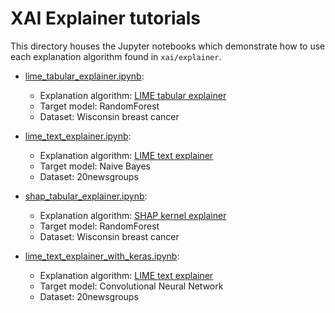 # XAI Explainer tutorials

This directory houses the Jupyter notebooks which demonstrate how to use each explanation algorithm
found in `xai/explainer`.

* [lime_tabular_explainer.ipynb](lime_tabular_explainer.ipynb):
    * Explanation algorithm: [LIME tabular explainer](https://lime-ml.readthedocs.io/en/latest/lime.html#module-lime.lime_tabular)
    * Target model: RandomForest
    * Dataset: Wisconsin breast cancer
    
* [lime_text_explainer.ipynb](lime_text_explainer.ipynb):
    * Explanation algorithm: [LIME text explainer](https://lime-ml.readthedocs.io/en/latest/lime.html#lime.lime_text.LimeTextExplainer)
    * Target model: Naive Bayes
    * Dataset: 20newsgroups
    
* [shap_tabular_explainer.ipynb](shap_tabular_explainer.ipynb):
    * Explanation algorithm: [SHAP kernel explainer](https://shap.readthedocs.io/en/latest/#shap.KernelExplainer)
    * Target model: RandomForest
    * Dataset: Wisconsin breast cancer
    
* [lime_text_explainer_with_keras.ipynb](lime_explainer_with_keras.ipynb):
    * Explanation algorithm: [LIME text explainer](https://lime-ml.readthedocs.io/en/latest/lime.html#lime.lime_text.LimeTextExplainer)
    * Target model: Convolutional Neural Network
    * Dataset: 20newsgroups
